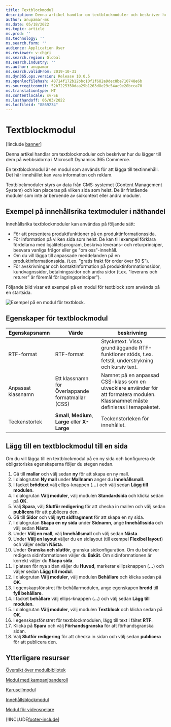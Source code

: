 ```yaml
---
title: Textblockmodul
description: Denna artikel handlar om textblockmoduler och beskriver hur du lägger till dem på webbsidorna i Microsoft Dynamics 365 Commerce.
author: anupamar-ms
ms.date: 05/18/2022
ms.topic: article
ms.prod: ''
ms.technology: ''
ms.search.form: ''
audience: Application User
ms.reviewer: v-chgri
ms.search.region: Global
ms.search.industry: ''
ms.author: anupamar
ms.search.validFrom: 2019-10-31
ms.dyn365.ops.version: Release 10.0.5
ms.openlocfilehash: 48714f172b12bbc10f1f682a9dec8be710748e6b
ms.sourcegitcommit: 52b7225350daa29b1263d8e29c54ac9e20bcca70
ms.translationtype: HT
ms.contentlocale: sv-SE
ms.lasthandoff: 06/03/2022
ms.locfileid: "8869234"
---
```

# <a name="text-block-module"></a>Textblockmodul

[!include [banner](includes/banner.md)]

Denna artikel handlar om textblockmoduler och beskriver hur du lägger till dem på webbsidorna i Microsoft Dynamics 365 Commerce.

En textblockmodul är en modul som används för att lägga till textinnehåll. Det här innehållet kan vara information och reklam.

Textblockmoduler styrs av data från CMS-systemet (Content Management System) och kan placeras på vilken sida som helst. De är fristående moduler som inte är beroende av sidkontext eller andra moduler.

## <a name="examples-of-text-block-modules-in-e-commerce"></a>Exempel på innehållsrika textmoduler i näthandel

Innehållsrika textblockmoduler kan användas på följande sätt:

* För att presentera produktfunktioner på en produktinformationssida.
* För information på vilken sida som helst. De kan till exempel förklara fördelarna med lojalitetsprogram, beskriva leverans- och returprinciper, besvara vanliga frågor eller ge "om oss"-innehåll.
* Om du vill lägga till anpassade meddelanden på en produktinformationssida. (t.ex. "gratis frakt för order över 50 $").
* För avskrivningar och kontaktinformation på produktinformationssidor, kundvagnssidor, betalningssidor och andra sidor (t.ex. "leverans och returer" är föremål för lagringsprinciper").

Följande bild visar ett exempel på en modul för textblock som används på en startsida.

![Exempel på en modul för textblock.](./media/ecommerce-textblock.PNG)

## <a name="text-block-module-properties"></a>Egenskaper för textblockmodul

| Egenskapsnamn     | Värde                                            | beskrivning |
|-------------------|--------------------------------------------------|-------------|
| RTF-format         | RTF-format                                        | Stycketext. Vissa grundläggande RTF-funktioner stöds, t.ex. fetstil, understrykning och kursiv text. |
| Anpassat klassnamn | Ett klassnamn för Överlappande formatmallar (CSS)        | Namnet på en anpassad CSS-klass som en utvecklare använder för att formatera modulen. Klassnamnet måste definieras i temapaketet. |
| Teckenstorlek         | **Small**, **Medium**, **Large** eller **X-Large** | Teckenstorleken för innehållet. |

## <a name="add-a-text-block-module-to-a-page"></a>Lägg till en textblockmodul till en sida

Om du vill lägga till en textblockmodul på en ny sida och konfigurera de obligatoriska egenskaperna följer du stegen nedan.

1. Gå till **mallar** och välj sedan **ny** för att skapa en ny mall.
1. I dialogrutan **Ny mall** under **Mallnamn** anger du **Innehållsmall**.
1. I facket **brödtext** välj ellips-knappen (**...**) och välj sedan **Lägg till modulen**.
1. I dialogrutan **Välj moduler**, välj modulen **Standardsida** och klicka sedan på **OK**.
1. Välj **Spara**, välj **Slutför redigering** för att checka in mallen och välj sedan **publicera** för att publicera den.
1. Gå till **Sidor** och välj **nytt sidfragment** för att skapa en ny sida.
1. I dialogrutan **Skapa en ny sida** under **Sidnamn**, ange **Innehållssida** och välj sedan **Nästa**.
1. Under **Välj en mall**, välj **Innehållsmall** och välj sedan **Nästa**.
1. Under **Välj en layout** väljer du en sidlayout (till exempel **Flexibel layout**) och väljer sedan **Nästa**.
1. Under **Granska och slutför**, granska sidkonfiguration. Om du behöver redigera sidinformationen väljer du **Bakåt**. Om sidinformationen är korrekt väljer du **Skapa sida**. 
1. I platsen för nya sidan väljer du **Huvud**, markerar ellipsknappen (**...**) och väljer sedan **Lägg till modul**.
1. I dialogrutan **Välj moduler**, välj modulen **Behållare** och klicka sedan på **OK**.
1. I egenskapsfönstret för behållarmodulen, ange egenskapen **bredd** till **fyll behållare**.
1. I facket **behållare** välj ellips-knappen (**...**) och välj sedan **Lägg till modulen**.
1. I dialogrutan **Välj moduler**, välj modulen **Textblock** och klicka sedan på **OK**. 
1. I egenskapsfönstret för textblockmodulen, lägg till text i fältet **RTF**.
1. Klicka på **Spara** och välj **Förhandsgranska** för att förhandsgranska sidan.
1. Välj **Slutför redigering** för att checka in sidan och välj sedan **publicera** för att publicera den.

## <a name="additional-resources"></a>Ytterligare resurser

[Översikt över modulbibliotek](starter-kit-overview.md)

[Modul med kampanjbanderoll](add-alert.md)

[Karusellmodul](add-carousel.md)

[Innehållsblockmodul](add-hero-module.md)

[Modul för videospelare](add-video-player.md)



[!INCLUDE[footer-include](../includes/footer-banner.md)]
